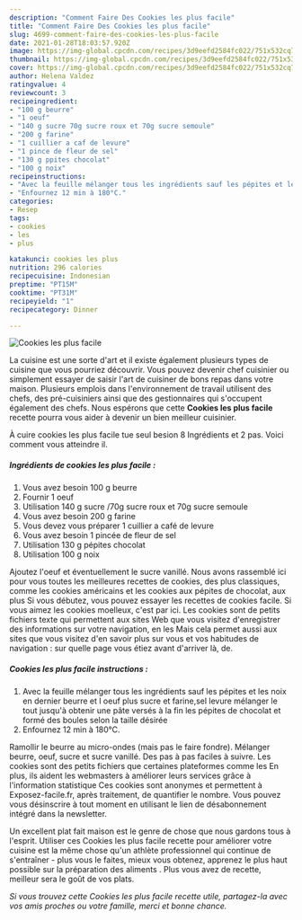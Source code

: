 ```yaml
---
description: "Comment Faire Des Cookies les plus facile"
title: "Comment Faire Des Cookies les plus facile"
slug: 4699-comment-faire-des-cookies-les-plus-facile
date: 2021-01-28T18:03:57.920Z
image: https://img-global.cpcdn.com/recipes/3d9eefd2584fc022/751x532cq70/cookies-les-plus-facile-photo-principale-de-la-recette.jpg
thumbnail: https://img-global.cpcdn.com/recipes/3d9eefd2584fc022/751x532cq70/cookies-les-plus-facile-photo-principale-de-la-recette.jpg
cover: https://img-global.cpcdn.com/recipes/3d9eefd2584fc022/751x532cq70/cookies-les-plus-facile-photo-principale-de-la-recette.jpg
author: Helena Valdez
ratingvalue: 4
reviewcount: 3
recipeingredient:
- "100 g beurre"
- "1 oeuf"
- "140 g sucre 70g sucre roux et 70g sucre semoule"
- "200 g farine"
- "1 cuillier a caf de levure"
- "1 pince de fleur de sel"
- "130 g ppites chocolat"
- "100 g noix"
recipeinstructions:
- "Avec la feuille mélanger tous les ingrédients sauf les pépites et les noix en dernier beurre et l oeuf plus sucre et farine,sel levure mélanger le tout jusqu&#39;à obtenir une pâte versés à la fin les pépites de chocolat et formé des boules selon la taille désirée"
- "Enfournez 12 min à 180°C."
categories:
- Resep
tags:
- cookies
- les
- plus

katakunci: cookies les plus 
nutrition: 296 calories
recipecuisine: Indonesian
preptime: "PT15M"
cooktime: "PT31M"
recipeyield: "1"
recipecategory: Dinner

---
```



![Cookies les plus facile](https://img-global.cpcdn.com/recipes/3d9eefd2584fc022/751x532cq70/cookies-les-plus-facile-photo-principale-de-la-recette.jpg)

La cuisine est une sorte d'art et il existe également plusieurs types de cuisine que vous pourriez découvrir. Vous pouvez devenir chef cuisinier ou simplement essayer de saisir l'art de cuisiner de bons repas dans votre maison. Plusieurs emplois dans l'environnement de travail utilisent des chefs, des pré-cuisiniers ainsi que des gestionnaires qui s'occupent également des chefs. Nous espérons que cette <strong> Cookies les plus facile </strong> recette pourra vous aider à devenir un bien meilleur cuisinier.

<!--inarticleads1-->

À cuire cookies les plus facile tue seul besion 8 Ingrédients et 2 pas. Voici comment vous atteindre il.

##### Ingrédients de cookies les plus facile :

1. Vous avez besoin 100 g beurre
1. Fournir 1 oeuf
1. Utilisation 140 g sucre /70g sucre roux et 70g sucre semoule
1. Vous avez besoin 200 g farine
1. Vous devez vous préparer 1 cuillier a café de levure
1. Vous avez besoin 1 pincée de fleur de sel
1. Utilisation 130 g pépites chocolat
1. Utilisation 100 g noix


Ajoutez l&#39;oeuf et éventuellement le sucre vanillé. Nous avons rassemblé ici pour vous toutes les meilleures recettes de cookies, des plus classiques, comme les cookies américains et les cookies aux pépites de chocolat, aux plus Si vous débutez, vous pouvez essayer les recettes de cookies facile. Si vous aimez les cookies moelleux, c&#39;est par ici. Les cookies sont de petits fichiers texte qui permettent aux sites Web que vous visitez d&#39;enregistrer des informations sur votre navigation, en les Mais cela permet aussi aux sites que vous visitez d&#39;en savoir plus sur vous et vos habitudes de navigation : sur quelle page vous étiez avant d&#39;arriver là, de. 

<!--inarticleads2-->

##### Cookies les plus facile instructions :

1. Avec la feuille mélanger tous les ingrédients sauf les pépites et les noix en dernier beurre et l oeuf plus sucre et farine,sel levure mélanger le tout jusqu&#39;à obtenir une pâte versés à la fin les pépites de chocolat et formé des boules selon la taille désirée
1. Enfournez 12 min à 180°C.


Ramollir le beurre au micro-ondes (mais pas le faire fondre). Mélanger beurre, oeuf, sucre et sucre vanillé. Des pas à pas faciles à suivre. Les cookies sont des petits fichiers que certaines plateformes comme les En plus, ils aident les webmasters à améliorer leurs services grâce à l&#39;information statistique Ces cookies sont anonymes et permettent à Exposez-facile.fr, après traitement, de quantifier le nombre. Vous pouvez vous désinscrire à tout moment en utilisant le lien de désabonnement intégré dans la newsletter. 

<!--inarticleads1-->

<p>
Un excellent plat fait maison est le genre de chose que nous gardons tous à l'esprit. Utiliser ces Cookies les plus facile recette pour améliorer votre cuisine est la même chose qu'un athlète professionnel qui continue de s'entraîner - plus vous le faites, mieux vous obtenez, apprenez le plus haut possible sur la préparation des aliments . Plus vous avez de recette, meilleur sera le goût de vos plats.
</p>

<p>
<i>Si vous trouvez cette Cookies les plus facile recette utile, partagez-la avec vos amis proches ou votre famille, merci et bonne chance.</i>
</p>
